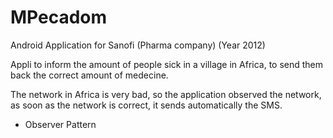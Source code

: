 # MPecadom
Android Application for Sanofi (Pharma company) (Year 2012)

Appli to inform the amount of people sick in a village in Africa, to send them back the correct amount of medecine.

The network in Africa is very bad, so the application observed the network,
as soon as the network is correct, it sends automatically the SMS.

- Observer Pattern

